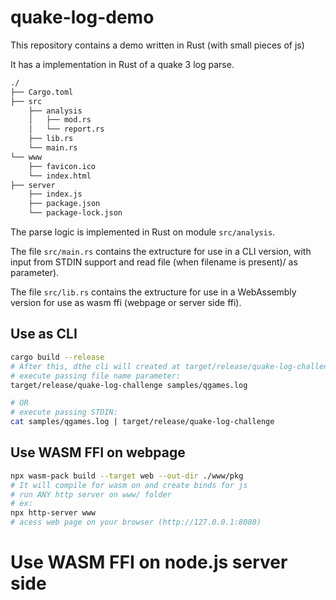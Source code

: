 # quake-log-demo

This repository contains a demo written in Rust (with small pieces of js)

It has a implementation in Rust of a quake 3 log parse.

```sh
./
├── Cargo.toml
├── src
    ├── analysis
    │   ├── mod.rs
    │   └── report.rs
    ├── lib.rs
    └── main.rs
└── www
    ├── favicon.ico
    └── index.html
├── server
    ├── index.js
    ├── package.json
    └── package-lock.json
```
The parse logic is implemented in Rust on module `src/analysis`.

The file `src/main.rs` contains the extructure for use in a CLI version, with input from STDIN support and read file (when filename is present)/ as parameter).
  
The file `src/lib.rs` contains the extructure for use in a WebAssembly version for use as wasm ffi (webpage or server side ffi).

## Use as CLI

```sh
cargo build --release
# After this, dthe cli will created at target/release/quake-log-challenge
# execute passing file name parameter:
target/release/quake-log-challenge samples/qgames.log

# OR
# execute passing STDIN:
cat samples/qgames.log | target/release/quake-log-challenge 
```


## Use WASM FFI on webpage

```bash
npx wasm-pack build --target web --out-dir ./www/pkg
# It will compile for wasm on and create binds for js
# run ANY http server on www/ folder
# ex: 
npx http-server www 
# acess web page on your browser (http://127.0.0.1:8080)
```

# Use WASM FFI on node.js server side

```bash

```
